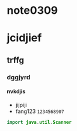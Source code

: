 # note0309
# jcidjief
## trffg
### dggjyrd
#### nvkdjis
- jijpiji
- fang123
`1234568907`
```java
import java.util.Scanner
```

